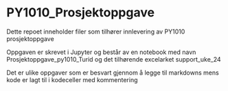 # PY1010_Prosjektoppgave
Dette repoet inneholder filer som tilhører innlevering av PY1010 prosjektoppgave

Oppgaven er skrevet i Jupyter og består av en notebook med navn Prosjektoppgave_py1010_Turid og det tilhørende excelarket support_uke_24

Det er ulike oppgaver som er besvart gjennom å legge til markdowns mens kode er lagt til i kodeceller med kommentering
